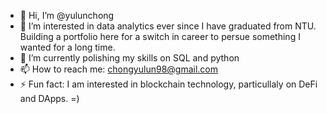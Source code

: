 - 👋 Hi, I’m @yulunchong
- 👀 I’m interested in data analytics ever since I have graduated from NTU. Building a portfolio here for a switch in career to persue something I wanted for a long time.
- 🌱 I’m currently polishing my skills on SQL and python
- 📫 How to reach me: chongyulun98@gmail.com
- ⚡ Fun fact: I am interested in blockchain technology, particullaly on DeFi and DApps. =)

<!---
yulunchong/yulunchong is a ✨ special ✨ repository because its `README.md` (this file) appears on your GitHub profile.
You can click the Preview link to take a look at your changes.
--->
